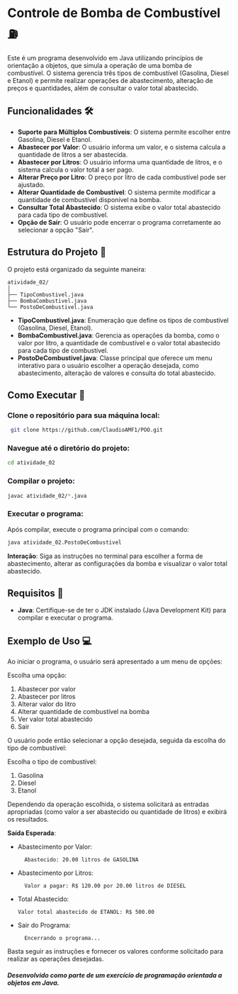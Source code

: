 # Controle de Bomba de Combustível ⛽

Este é um programa desenvolvido em Java utilizando princípios de orientação a objetos, que simula a operação de uma bomba de combustível. O sistema gerencia três tipos de combustível (Gasolina, Diesel e Etanol) e permite realizar operações de abastecimento, alteração de preços e quantidades, além de consultar o valor total abastecido.
## Funcionalidades 🛠️

- **Suporte para Múltiplos Combustíveis**: O sistema permite escolher entre Gasolina, Diesel e Etanol.
- **Abastecer por Valor**: O usuário informa um valor, e o sistema calcula a quantidade de litros a ser abastecida.
- **Abastecer por Litros**: O usuário informa uma quantidade de litros, e o sistema calcula o valor total a ser pago.
- **Alterar Preço por Litro**: O preço por litro de cada combustível pode ser ajustado.
- **Alterar Quantidade de Combustível**: O sistema permite modificar a quantidade de combustível disponível na bomba.
- **Consultar Total Abastecido**: O sistema exibe o valor total abastecido para cada tipo de combustível.
- **Opção de Sair**: O usuário pode encerrar o programa corretamente ao selecionar a opção "Sair".

## Estrutura do Projeto 📁

O projeto está organizado da seguinte maneira:

```plaintext
atividade_02/
│
├── TipoCombustivel.java
├── BombaCombustivel.java
└── PostoDeCombustivel.java 
```

- **TipoCombustivel.java**: Enumeração que define os tipos de combustível (Gasolina, Diesel, Etanol).
- **BombaCombustivel.java**: Gerencia as operações da bomba, como o valor por litro, a quantidade de combustível e o valor total abastecido para cada tipo de combustível.
- **PostoDeCombustivel.java**: Classe principal que oferece um menu interativo para o usuário escolher a operação desejada, como abastecimento, alteração de valores e consulta do total abastecido.

## Como Executar 🚀

### Clone o repositório para sua máquina local:
```bash
 git clone https://github.com/ClaudioAMF1/POO.git
```

### Navegue até o diretório do projeto:
```bash
cd atividade_02
```

### Compilar o projeto:
```bash
javac atividade_02/*.java
```

### Executar o programa:

Após compilar, execute o programa principal com o comando:

```bash
java atividade_02.PostoDeCombustivel
```

**Interação**:
Siga as instruções no terminal para escolher a forma de abastecimento, alterar as configurações da bomba e visualizar o valor total abastecido.
  
## Requisitos 📝
- **Java**: Certifique-se de ter o JDK instalado (Java Development Kit) para compilar e executar o programa.

## Exemplo de Uso 💻

Ao iniciar o programa, o usuário será apresentado a um menu de opções:

Escolha uma opção:
1. Abastecer por valor
2. Abastecer por litros
3. Alterar valor do litro
4. Alterar quantidade de combustível na bomba
5. Ver valor total abastecido
6. Sair

O usuário pode então selecionar a opção desejada, seguida da escolha do tipo de combustível:

Escolha o tipo de combustível:
   1. Gasolina
   2. Diesel
   3. Etanol

Dependendo da operação escolhida, o sistema solicitará as entradas apropriadas (como valor a ser abastecido ou quantidade de litros) e exibirá os resultados.

**Saída Esperada**:

- Abastecimento por Valor:

        Abastecido: 20.00 litros de GASOLINA

- Abastecimento por Litros:

        Valor a pagar: R$ 120.00 por 20.00 litros de DIESEL

- Total Abastecido:

      Valor total abastecido de ETANOL: R$ 500.00
  
- Sair do Programa:

        Encerrando o programa...

Basta seguir as instruções e fornecer os valores conforme solicitado para realizar as operações desejadas.

##### Desenvolvido como parte de um exercício de programação orientada a objetos em Java.
